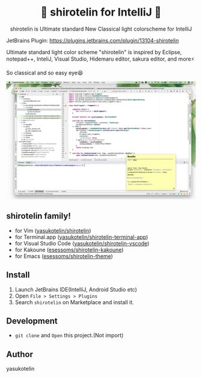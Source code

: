 <h1 align="center">🎉 shirotelin for IntelliJ 🎉</h1>

<p align="center">shirotelin is Ultimate standard New Classical light colorscheme for IntelliJ</p>

JetBrains Plugin: https://plugins.jetbrains.com/plugin/13104-shirotelin

Ultimate standard light color scheme "shirotelin" is inspired by Eclipse, notepad++, InteliJ, Visual Studio, Hidemaru editor, sakura editor, and more⚡

So classical and so easy eye😆

<img src="./images/shirotelin-intellij.png" alt="shirotelin for Android Studio">

## shirotelin family!

- for Vim ([yasukotelin/shirotelin](https://github.com/yasukotelin/shirotelin))
- for Terminal.app ([yasukotelin/shirotelin-terminal-app](https://github.com/yasukotelin/shirotelin-terminal-app))
- for Visual Studio Code ([yasukotelin/shirotelin-vscode](https://github.com/yasukotelin/shirotelin-vscode))
- for Kakoune ([esessoms/shirotelin-kakoune](https://github.com/esessoms/shirotelin-kakoune))
- for Emacs ([esessoms/shirotelin-theme](https://github.com/esessoms/shirotelin-theme))

## Install

1. Launch JetBrains IDE(IntelliJ, Android Studio etc)
2. Open `File > Settings > Plugins`
3. Search `shirotelin` on Marketplace and install it.

## Development

- `git clone` and `Open` this project.(Not import)

## Author

yasukotelin
